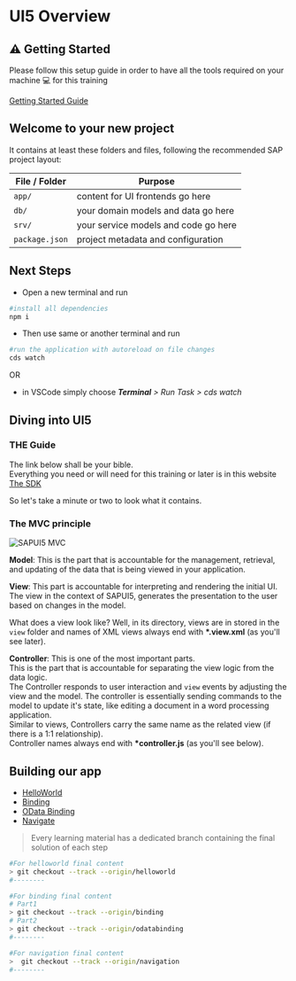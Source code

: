 
# UI5 Overview

## :warning: Getting Started

Please follow this setup guide in order to have all the tools required on your machine :computer: for this training

[Getting Started Guide](GettingStarted.md)

## Welcome to your new project

It contains at least these folders and files, following the recommended SAP project layout:

File / Folder | Purpose
--|--
`app/` | content for UI frontends go here
`db/` | your domain models and data go here
`srv/` | your service models and code go here
`package.json` | project metadata and configuration

## Next Steps

- Open a new terminal and run

```sh
#install all dependencies
npm i
```

- Then use same or another terminal and run

```sh
#run the application with autoreload on file changes
cds watch
```

OR

- in VSCode simply choose _**Terminal** > Run Task > cds watch_

## Diving into UI5

### THE Guide

The link below shall be your bible.  
Everything you need or will need for this training or later is in this website  
[The SDK](https://sapui5.hana.ondemand.com/)

So let's take a minute or two to look what it contains.

### The MVC principle

![SAPUI5 MVC](https://blogs.sap.com/wp-content/uploads/2015/09/mvc_799737.png)

**Model**: This is the part that is accountable for the management, retrieval, and updating of the data that is being viewed in your application.

**View**: This part is accountable for interpreting and rendering the initial UI. The view in the context of SAPUI5, generates the presentation to the user based on changes in the model.

What does a view look like? Well, in its directory, views are in stored in the `view` folder and names of XML views always end with __*.view.xml__ (as you'll see later).

**Controller**: This is one of the most important parts.  
This is the part that is accountable for separating the view logic from the data logic.  
The Controller responds to user interaction and `view` events by adjusting the view and the model. The controller is essentially sending commands to the model to update it's state, like editing a document in a word processing application.  
Similar to views, Controllers carry the same name as the related view (if there is a 1:1 relationship).  
Controller names always end with __*controller.js__ (as you'll see below).  

## Building our app

- [HelloWorld](Helloworld.md)
- [Binding](Binding.md)
- [OData Binding](ODataBinding.md)
- [Navigate](Navigate.md)

> Every learning material has a dedicated branch containing the final solution of each step

```sh
#For helloworld final content
> git checkout --track --origin/helloworld
#--------

#For binding final content
# Part1
> git checkout --track --origin/binding
# Part2
> git checkout --track --origin/odatabinding
#--------

#For navigation final content
>  git checkout --track --origin/navigation
#--------
```

